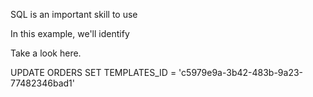 SQL is an important skill to use

In this example, we'll identify 

Take a look here.

UPDATE ORDERS
SET TEMPLATES_ID = 'c5979e9a-3b42-483b-9a23-77482346bad1'